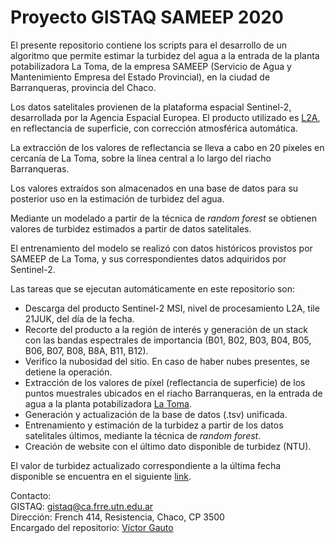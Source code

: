 # Proyecto GISTAQ SAMEEP 2020

El presente repositorio contiene los scripts para el desarrollo de un algoritmo que permite estimar la turbidez del agua a la entrada de la planta potabilizadora La Toma, de la empresa SAMEEP (Servicio de Agua y Mantenimiento Empresa del Estado Provincial), en la ciudad de Barranqueras, provincia del Chaco.

Los datos satelitales provienen de la plataforma espacial Sentinel-2, desarrollada por la Agencia Espacial Europea. El producto utilizado es [L2A](https://sentinels.copernicus.eu/web/sentinel/user-guides/sentinel-2-msi/processing-levels/level-2), en reflectancia de superficie, con corrección atmosférica automática.

La extracción de los valores de reflectancia se lleva a cabo en 20 píxeles en cercanía de La Toma, sobre la línea central a lo largo del riacho Barranqueras.

Los valores extraídos son almacenados en una base de datos para su posterior uso en la estimación de turbidez del agua.

Mediante un modelado a partir de la técnica de *random forest* se obtienen valores de turbidez estimados a partir de datos satelitales.

El entrenamiento del modelo se realizó con datos históricos provistos por SAMEEP de La Toma, y sus correspondientes datos adquiridos por Sentinel-2.

Las tareas que se ejecutan automáticamente en este repositorio son:

- Descarga del producto Sentinel-2 MSI, nivel de procesamiento L2A, tile 21JUK, del día de la fecha.
- Recorte del producto a la región de interés y generación de un stack con las bandas espectrales de importancia (B01, B02, B03, B04, B05, B06, B07, B08, B8A, B11, B12).
- Verifico la nubosidad del sitio. En caso de haber nubes presentes, se detiene la operación.
- Extracción de los valores de píxel (reflectancia de superficie) de los puntos muestrales ubicados en el riacho Barranqueras, en la entrada de agua a la planta potabilizadora [La Toma](https://goo.gl/maps/WMDzJCJnPCbFjQhb8).
- Generación y actualización de la base de datos (.tsv) unificada.
- Entrenamiento y estimación de la turbidez a partir de los datos satelitales últimos, mediante la técnica de *random forest*.
- Creación de website con el último dato disponible de turbidez (NTU).

El valor de turbidez actualizado correspondiente a la última fecha disponible se encuentra en el siguiente [link](https://vhgauto.github.io/sameep/).

Contacto:  
GISTAQ: [gistaq@ca.frre.utn.edu.ar](mailto:gistaq@ca.frre.utn.edu.ar)  
Dirección: French 414, Resistencia, Chaco, CP 3500  
Encargado del repositorio: [Víctor Gauto](mailto:victor.gauto@outlook.com)
